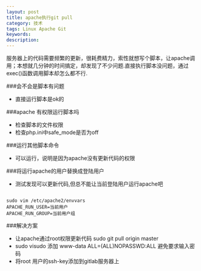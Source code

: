 ```yaml
---
layout: post
title: apache执行git pull
category: 技术
tags: Linux Apache Git
keywords: 
description: 
---
```


服务器上的代码需要频繁的更新，很耗费精力，索性就想写个脚本，让apache调用；本想就几分钟的时间搞定，却发现了不少问题.直接执行脚本没问题，通过exec()函数调用脚本却怎么都不行.


###会不会是脚本有问题

- 直接运行脚本是ok的

###apache 有权限运行脚本吗

- 检查脚本的文件权限 
- 检查php.ini中safe_mode是否为off

###运行其他脚本命令

- 可以运行，说明是因为apache没有更新代码的权限

###将运行apache的用户替换成登陆用户

- 测试发现可以更新代码,但总不能让当前登陆用户运行apache吧

```

sudo vim /etc/apache2/envvars
APACHE_RUN_USER=当前用户
APACHE_RUN_GROUP=当前用户组
```

###解决方案

- 让apache通过root权限更新代码 sudo git pull origin master
- sudo visudo 添加 www-data ALL=(ALL)NOPASSWD:ALL 避免要求输入密码
- 将root 用户的ssh-key添加到gitlab服务器上






